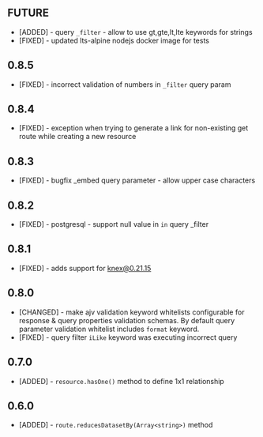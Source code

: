 ## FUTURE

* [ADDED] - query `_filter` - allow to use gt,gte,lt,lte keywords for strings
* [FIXED] - updated lts-alpine nodejs docker image for tests

## 0.8.5

* [FIXED] - incorrect validation of numbers in `_filter` query param

## 0.8.4

* [FIXED] - exception when trying to generate a link for non-existing get route while creating a new resource

## 0.8.3

* [FIXED] -  bugfix _embed query parameter - allow upper case characters

## 0.8.2

* [FIXED] - postgresql - support null value in `in` query _filter

## 0.8.1

* [FIXED] - adds support for knex@0.21.15

## 0.8.0

* [CHANGED] - make ajv validation keyword whitelists configurable for response & query properties validation schemas. By default query parameter validation whitelist includes `format` keyword.
* [FIXED] - query filter `iLike` keyword was executing incorrect query

## 0.7.0

* [ADDED] - `resource.hasOne()` method to define 1x1 relationship

## 0.6.0

* [ADDED] - `route.reducesDatasetBy(Array<string>)` method
